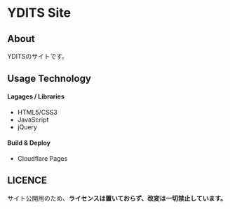 
# YDITS Site

## About
YDITSのサイトです。

## Usage Technology

#### Lagages / Libraries
- HTML5/CSS3
- JavaScript
- jQuery

#### Build & Deploy
- Cloudflare Pages

## LICENCE
サイト公開用のため、**ライセンスは置いておらず、改変は一切禁止しています。**
